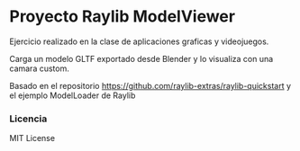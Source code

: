 # Proyecto Raylib ModelViewer

Ejercicio realizado en la clase de aplicaciones graficas y videojuegos.

Carga un modelo GLTF exportado desde Blender y lo visualiza con una camara custom.

Basado en el repositorio https://github.com/raylib-extras/raylib-quickstart y el ejemplo ModelLoader de Raylib

### Licencia
MIT License
